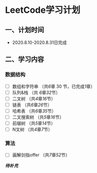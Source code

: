 # LeetCode学习计划

## 一、计划时间

- 2020.8.10-2020.8.31日完成

## 二、学习内容

### 数据结构

- [ ] 数组和字符串 （共*6*章 30 节，已完成*1*章）
- [ ] 队列&栈 （共 *6*章*32*节）
- [ ] 二叉树 （共*4*章*16*节）
- [ ] 链表 （共*6*章*26*节）
- [ ] 哈希表 （共*6*章*35*节）
- [ ] 二叉搜索树 （共*5*章*16*节）
- [ ] 前缀树 （共*5*章*14*节）
- [ ] N叉树 （共*4*章*7*节）

### 算法

- [ ] 画解剑指offer （共*7*章*52*节）

***待补充***
